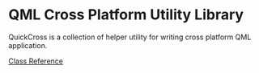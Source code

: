 QML Cross Platform Utility Library
==================================

QuickCross is a collection of helper utility for writing cross platform QML application.

[Class Reference](http://benlau.github.io/quickcross/)

